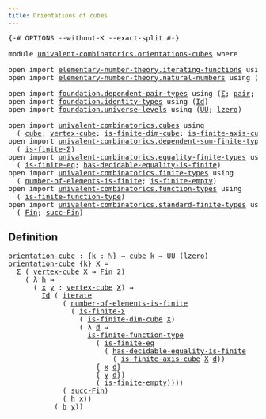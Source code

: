 ```yaml
---
title: Orientations of cubes
---
```


<pre class="Agda"><a id="47" class="Symbol">{-#</a> <a id="51" class="Keyword">OPTIONS</a> <a id="59" class="Pragma">--without-K</a> <a id="71" class="Pragma">--exact-split</a> <a id="85" class="Symbol">#-}</a>

<a id="90" class="Keyword">module</a> <a id="97" href="univalent-combinatorics.orientations-cubes.html" class="Module">univalent-combinatorics.orientations-cubes</a> <a id="140" class="Keyword">where</a>

<a id="147" class="Keyword">open</a> <a id="152" class="Keyword">import</a> <a id="159" href="elementary-number-theory.iterating-functions.html" class="Module">elementary-number-theory.iterating-functions</a> <a id="204" class="Keyword">using</a> <a id="210" class="Symbol">(</a><a id="211" href="elementary-number-theory.iterating-functions.html#1086" class="Function">iterate</a><a id="218" class="Symbol">)</a>
<a id="220" class="Keyword">open</a> <a id="225" class="Keyword">import</a> <a id="232" href="elementary-number-theory.natural-numbers.html" class="Module">elementary-number-theory.natural-numbers</a> <a id="273" class="Keyword">using</a> <a id="279" class="Symbol">(</a><a id="280" href="elementary-number-theory.natural-numbers.html#1444" class="Datatype">ℕ</a><a id="281" class="Symbol">;</a> <a id="283" href="elementary-number-theory.natural-numbers.html#1465" class="InductiveConstructor">zero-ℕ</a><a id="289" class="Symbol">;</a> <a id="291" href="elementary-number-theory.natural-numbers.html#1478" class="InductiveConstructor">succ-ℕ</a><a id="297" class="Symbol">)</a>

<a id="300" class="Keyword">open</a> <a id="305" class="Keyword">import</a> <a id="312" href="foundation.dependent-pair-types.html" class="Module">foundation.dependent-pair-types</a> <a id="344" class="Keyword">using</a> <a id="350" class="Symbol">(</a><a id="351" href="foundation-core.dependent-pair-types.html#502" class="Record">Σ</a><a id="352" class="Symbol">;</a> <a id="354" href="foundation-core.dependent-pair-types.html#575" class="InductiveConstructor">pair</a><a id="358" class="Symbol">;</a> <a id="360" href="foundation-core.dependent-pair-types.html#592" class="Field">pr1</a><a id="363" class="Symbol">;</a> <a id="365" href="foundation-core.dependent-pair-types.html#604" class="Field">pr2</a><a id="368" class="Symbol">)</a>
<a id="370" class="Keyword">open</a> <a id="375" class="Keyword">import</a> <a id="382" href="foundation.identity-types.html" class="Module">foundation.identity-types</a> <a id="408" class="Keyword">using</a> <a id="414" class="Symbol">(</a><a id="415" href="foundation-core.identity-types.html#641" class="Datatype">Id</a><a id="417" class="Symbol">)</a>
<a id="419" class="Keyword">open</a> <a id="424" class="Keyword">import</a> <a id="431" href="foundation.universe-levels.html" class="Module">foundation.universe-levels</a> <a id="458" class="Keyword">using</a> <a id="464" class="Symbol">(</a><a id="465" href="foundation-core.universe-levels.html#222" class="Primitive">UU</a><a id="467" class="Symbol">;</a> <a id="469" href="Agda.Primitive.html#764" class="Primitive">lzero</a><a id="474" class="Symbol">)</a>

<a id="477" class="Keyword">open</a> <a id="482" class="Keyword">import</a> <a id="489" href="univalent-combinatorics.cubes.html" class="Module">univalent-combinatorics.cubes</a> <a id="519" class="Keyword">using</a>
  <a id="527" class="Symbol">(</a> <a id="529" href="univalent-combinatorics.cubes.html#715" class="Function">cube</a><a id="533" class="Symbol">;</a> <a id="535" href="univalent-combinatorics.cubes.html#2202" class="Function">vertex-cube</a><a id="546" class="Symbol">;</a> <a id="548" href="univalent-combinatorics.cubes.html#1270" class="Function">is-finite-dim-cube</a><a id="566" class="Symbol">;</a> <a id="568" href="univalent-combinatorics.cubes.html#1990" class="Function">is-finite-axis-cube</a><a id="587" class="Symbol">)</a>
<a id="589" class="Keyword">open</a> <a id="594" class="Keyword">import</a> <a id="601" href="univalent-combinatorics.dependent-sum-finite-types.html" class="Module">univalent-combinatorics.dependent-sum-finite-types</a> <a id="652" class="Keyword">using</a>
  <a id="660" class="Symbol">(</a> <a id="662" href="univalent-combinatorics.dependent-sum-finite-types.html#2480" class="Function">is-finite-Σ</a><a id="673" class="Symbol">)</a>
<a id="675" class="Keyword">open</a> <a id="680" class="Keyword">import</a> <a id="687" href="univalent-combinatorics.equality-finite-types.html" class="Module">univalent-combinatorics.equality-finite-types</a> <a id="733" class="Keyword">using</a>
  <a id="741" class="Symbol">(</a> <a id="743" href="univalent-combinatorics.equality-finite-types.html#3310" class="Function">is-finite-eq</a><a id="755" class="Symbol">;</a> <a id="757" href="univalent-combinatorics.equality-finite-types.html#1968" class="Function">has-decidable-equality-is-finite</a><a id="789" class="Symbol">)</a>
<a id="791" class="Keyword">open</a> <a id="796" class="Keyword">import</a> <a id="803" href="univalent-combinatorics.finite-types.html" class="Module">univalent-combinatorics.finite-types</a> <a id="840" class="Keyword">using</a>
  <a id="848" class="Symbol">(</a> <a id="850" href="univalent-combinatorics.finite-types.html#12128" class="Function">number-of-elements-is-finite</a><a id="878" class="Symbol">;</a> <a id="880" href="univalent-combinatorics.finite-types.html#6965" class="Function">is-finite-empty</a><a id="895" class="Symbol">)</a>
<a id="897" class="Keyword">open</a> <a id="902" class="Keyword">import</a> <a id="909" href="univalent-combinatorics.function-types.html" class="Module">univalent-combinatorics.function-types</a> <a id="948" class="Keyword">using</a>
  <a id="956" class="Symbol">(</a> <a id="958" href="univalent-combinatorics.function-types.html#1212" class="Function">is-finite-function-type</a><a id="981" class="Symbol">)</a>
<a id="983" class="Keyword">open</a> <a id="988" class="Keyword">import</a> <a id="995" href="univalent-combinatorics.standard-finite-types.html" class="Module">univalent-combinatorics.standard-finite-types</a> <a id="1041" class="Keyword">using</a>
  <a id="1049" class="Symbol">(</a> <a id="1051" href="univalent-combinatorics.standard-finite-types.html#2085" class="Function">Fin</a><a id="1054" class="Symbol">;</a> <a id="1056" href="univalent-combinatorics.standard-finite-types.html#7604" class="Function">succ-Fin</a><a id="1064" class="Symbol">)</a>
</pre>
## Definition

<pre class="Agda"><a id="orientation-cube"></a><a id="1094" href="univalent-combinatorics.orientations-cubes.html#1094" class="Function">orientation-cube</a> <a id="1111" class="Symbol">:</a> <a id="1113" class="Symbol">{</a><a id="1114" href="univalent-combinatorics.orientations-cubes.html#1114" class="Bound">k</a> <a id="1116" class="Symbol">:</a> <a id="1118" href="elementary-number-theory.natural-numbers.html#1444" class="Datatype">ℕ</a><a id="1119" class="Symbol">}</a> <a id="1121" class="Symbol">→</a> <a id="1123" href="univalent-combinatorics.cubes.html#715" class="Function">cube</a> <a id="1128" href="univalent-combinatorics.orientations-cubes.html#1114" class="Bound">k</a> <a id="1130" class="Symbol">→</a> <a id="1132" href="foundation-core.universe-levels.html#222" class="Primitive">UU</a> <a id="1135" class="Symbol">(</a><a id="1136" href="Agda.Primitive.html#764" class="Primitive">lzero</a><a id="1141" class="Symbol">)</a>
<a id="1143" href="univalent-combinatorics.orientations-cubes.html#1094" class="Function">orientation-cube</a> <a id="1160" class="Symbol">{</a><a id="1161" href="univalent-combinatorics.orientations-cubes.html#1161" class="Bound">k</a><a id="1162" class="Symbol">}</a> <a id="1164" href="univalent-combinatorics.orientations-cubes.html#1164" class="Bound">X</a> <a id="1166" class="Symbol">=</a>
  <a id="1170" href="foundation-core.dependent-pair-types.html#502" class="Record">Σ</a> <a id="1172" class="Symbol">(</a> <a id="1174" href="univalent-combinatorics.cubes.html#2202" class="Function">vertex-cube</a> <a id="1186" href="univalent-combinatorics.orientations-cubes.html#1164" class="Bound">X</a> <a id="1188" class="Symbol">→</a> <a id="1190" href="univalent-combinatorics.standard-finite-types.html#2085" class="Function">Fin</a> <a id="1194" class="Number">2</a><a id="1195" class="Symbol">)</a>
    <a id="1201" class="Symbol">(</a> <a id="1203" class="Symbol">λ</a> <a id="1205" href="univalent-combinatorics.orientations-cubes.html#1205" class="Bound">h</a> <a id="1207" class="Symbol">→</a>
      <a id="1215" class="Symbol">(</a> <a id="1217" href="univalent-combinatorics.orientations-cubes.html#1217" class="Bound">x</a> <a id="1219" href="univalent-combinatorics.orientations-cubes.html#1219" class="Bound">y</a> <a id="1221" class="Symbol">:</a> <a id="1223" href="univalent-combinatorics.cubes.html#2202" class="Function">vertex-cube</a> <a id="1235" href="univalent-combinatorics.orientations-cubes.html#1164" class="Bound">X</a><a id="1236" class="Symbol">)</a> <a id="1238" class="Symbol">→</a>
        <a id="1248" href="foundation-core.identity-types.html#641" class="Datatype">Id</a> <a id="1251" class="Symbol">(</a> <a id="1253" href="elementary-number-theory.iterating-functions.html#1086" class="Function">iterate</a>
             <a id="1274" class="Symbol">(</a> <a id="1276" href="univalent-combinatorics.finite-types.html#12128" class="Function">number-of-elements-is-finite</a>
               <a id="1320" class="Symbol">(</a> <a id="1322" href="univalent-combinatorics.dependent-sum-finite-types.html#2480" class="Function">is-finite-Σ</a>
                 <a id="1351" class="Symbol">(</a> <a id="1353" href="univalent-combinatorics.cubes.html#1270" class="Function">is-finite-dim-cube</a> <a id="1372" href="univalent-combinatorics.orientations-cubes.html#1164" class="Bound">X</a><a id="1373" class="Symbol">)</a>
                 <a id="1392" class="Symbol">(</a> <a id="1394" class="Symbol">λ</a> <a id="1396" href="univalent-combinatorics.orientations-cubes.html#1396" class="Bound">d</a> <a id="1398" class="Symbol">→</a>
                   <a id="1419" href="univalent-combinatorics.function-types.html#1212" class="Function">is-finite-function-type</a>
                     <a id="1464" class="Symbol">(</a> <a id="1466" href="univalent-combinatorics.equality-finite-types.html#3310" class="Function">is-finite-eq</a>
                       <a id="1502" class="Symbol">(</a> <a id="1504" href="univalent-combinatorics.equality-finite-types.html#1968" class="Function">has-decidable-equality-is-finite</a>
                         <a id="1562" class="Symbol">(</a> <a id="1564" href="univalent-combinatorics.cubes.html#1990" class="Function">is-finite-axis-cube</a> <a id="1584" href="univalent-combinatorics.orientations-cubes.html#1164" class="Bound">X</a> <a id="1586" href="univalent-combinatorics.orientations-cubes.html#1396" class="Bound">d</a><a id="1587" class="Symbol">))</a>
                     <a id="1611" class="Symbol">{</a> <a id="1613" href="univalent-combinatorics.orientations-cubes.html#1217" class="Bound">x</a> <a id="1615" href="univalent-combinatorics.orientations-cubes.html#1396" class="Bound">d</a><a id="1616" class="Symbol">}</a>
                     <a id="1639" class="Symbol">{</a> <a id="1641" href="univalent-combinatorics.orientations-cubes.html#1219" class="Bound">y</a> <a id="1643" href="univalent-combinatorics.orientations-cubes.html#1396" class="Bound">d</a><a id="1644" class="Symbol">})</a>
                     <a id="1668" class="Symbol">(</a> <a id="1670" href="univalent-combinatorics.finite-types.html#6965" class="Function">is-finite-empty</a><a id="1685" class="Symbol">))))</a>
             <a id="1703" class="Symbol">(</a> <a id="1705" href="univalent-combinatorics.standard-finite-types.html#7604" class="Function">succ-Fin</a><a id="1713" class="Symbol">)</a>
             <a id="1728" class="Symbol">(</a> <a id="1730" href="univalent-combinatorics.orientations-cubes.html#1205" class="Bound">h</a> <a id="1732" href="univalent-combinatorics.orientations-cubes.html#1217" class="Bound">x</a><a id="1733" class="Symbol">))</a>
           <a id="1747" class="Symbol">(</a> <a id="1749" href="univalent-combinatorics.orientations-cubes.html#1205" class="Bound">h</a> <a id="1751" href="univalent-combinatorics.orientations-cubes.html#1219" class="Bound">y</a><a id="1752" class="Symbol">))</a>
</pre>